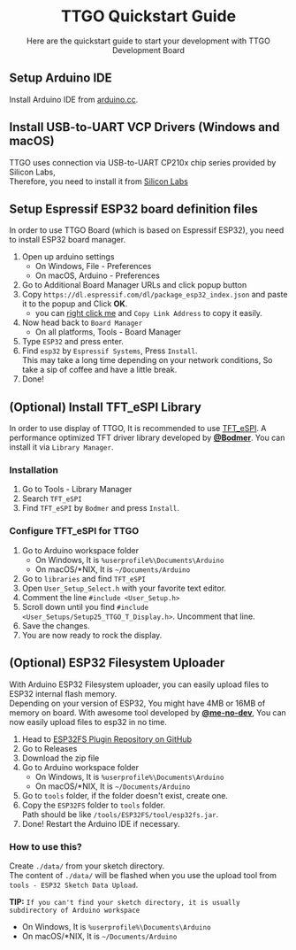 <h1 align="center">TTGO Quickstart Guide</h1>
<p align="center">Here are the quickstart guide to start your development with TTGO Development Board</p>

## Setup Arduino IDE
Install Arduino IDE from [arduino.cc](https://www.arduino.cc/en/software).    

## Install USB-to-UART VCP Drivers (Windows and macOS)
TTGO uses connection via USB-to-UART CP210x chip series provided by Silicon Labs,  
Therefore, you need to install it from [Silicon Labs](https://www.silabs.com/developers/usb-to-uart-bridge-vcp-drivers#downloads)

## Setup Espressif ESP32 board definition files
In order to use TTGO Board (which is based on Espressif ESP32), you need to install ESP32 board manager.  

1. Open up arduino settings
   - On Windows, File - Preferences
   - On macOS, Arduino - Preferences
2. Go to Additional Board Manager URLs and click popup button
3. Copy `https://dl.espressif.com/dl/package_esp32_index.json` and paste it to the popup and Click **OK**.
   - you can [right click me](https://dl.espressif.com/dl/package_esp32_index.json) and `Copy Link Address` to copy it easily.
4. Now head back to `Board Manager`
   - On all platforms, Tools - Board Manager
5. Type `ESP32` and press enter.
6. Find `esp32` by `Espressif Systems`, Press `Install`.  
   This may take a long time depending on your network conditions, So take a sip of coffee and have a little break.
7. Done!

## (Optional) Install TFT_eSPI Library
In order to use display of TTGO, It is recommended to use [TFT_eSPI](https://github.com/Bodmer/TFT_eSPI). A performance optimized TFT driver library developed by **[@Bodmer](https://github.com/Bodmer)**.
You can install it via `Library Manager`.  

### Installation
1. Go to Tools - Library Manager
2. Search `TFT_eSPI`
3. Find `TFT_eSPI` by `Bodmer` and press `Install`.  

### Configure TFT_eSPI for TTGO
1. Go to Arduino workspace folder 
   - On Windows, It is `%userprofile%\Documents\Arduino`
   - On macOS/\*NIX, It is `~/Documents/Arduino`
2. Go to `libraries` and find `TFT_eSPI`
3. Open `User_Setup_Select.h` with your favorite text editor.
4. Comment the line `#include <User_Setup.h>`
5. Scroll down until you find `#include <User_Setups/Setup25_TTGO_T_Display.h>`. Uncomment that line.
6. Save the changes.
7. You are now ready to rock the display.

## (Optional) ESP32 Filesystem Uploader
With Arduino ESP32 Filesystem uploader, you can easily upload files to ESP32 internal flash memory.  
Depending on your version of ESP32, You might have 4MB or 16MB of memory on board.
With awesome tool developed by **[@me-no-dev](https://github.com/me-no-dev)**, You can now easily upload files to esp32 in no time.

1. Head to [ESP32FS Plugin Repository on GitHub](https://github.com/me-no-dev/arduino-esp32fs-plugin)
2. Go to Releases
3. Download the zip file
4. Go to Arduino workspace folder  
   - On Windows, It is `%userprofile%\Documents\Arduino`
   - On macOS/\*NIX, It is `~/Documents/Arduino`
5. Go to `tools` folder, if the folder doesn't exist, create one.
6. Copy the `ESP32FS` folder to `tools` folder.  
   Path should be like `/tools/ESP32FS/tool/esp32fs.jar`.
7. Done! Restart the Arduino IDE if necessary.

### How to use this?
Create `./data/` from your sketch directory.  
The content of `./data/` will be flashed when you use the upload tool from `tools - ESP32 Sketch Data Upload`.  
  
**TIP:** `If you can't find your sketch directory, it is usually subdirectory of Arduino workspace`
   - On Windows, It is `%userprofile%\Documents\Arduino`
   - On macOS/\*NIX, It is `~/Documents/Arduino`
